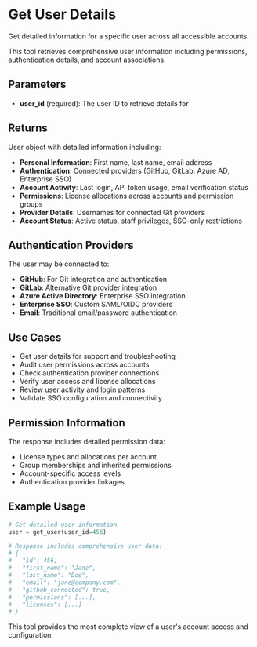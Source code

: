 # Get User Details

Get detailed information for a specific user across all accessible accounts.

This tool retrieves comprehensive user information including permissions, authentication details, and account associations.

## Parameters

- **user_id** (required): The user ID to retrieve details for

## Returns

User object with detailed information including:

- **Personal Information**: First name, last name, email address
- **Authentication**: Connected providers (GitHub, GitLab, Azure AD, Enterprise SSO)
- **Account Activity**: Last login, API token usage, email verification status
- **Permissions**: License allocations across accounts and permission groups
- **Provider Details**: Usernames for connected Git providers
- **Account Status**: Active status, staff privileges, SSO-only restrictions

## Authentication Providers

The user may be connected to:

- **GitHub**: For Git integration and authentication
- **GitLab**: Alternative Git provider integration  
- **Azure Active Directory**: Enterprise SSO integration
- **Enterprise SSO**: Custom SAML/OIDC providers
- **Email**: Traditional email/password authentication

## Use Cases

- Get user details for support and troubleshooting
- Audit user permissions across accounts
- Check authentication provider connections
- Verify user access and license allocations
- Review user activity and login patterns
- Validate SSO configuration and connectivity

## Permission Information

The response includes detailed permission data:
- License types and allocations per account
- Group memberships and inherited permissions
- Account-specific access levels
- Authentication provider linkages

## Example Usage

```python
# Get detailed user information
user = get_user(user_id=456)

# Response includes comprehensive user data:
# {
#   "id": 456,
#   "first_name": "Jane",
#   "last_name": "Doe",
#   "email": "jane@company.com", 
#   "github_connected": true,
#   "permissions": [...],
#   "licenses": [...]
# }
```

This tool provides the most complete view of a user's account access and configuration.
